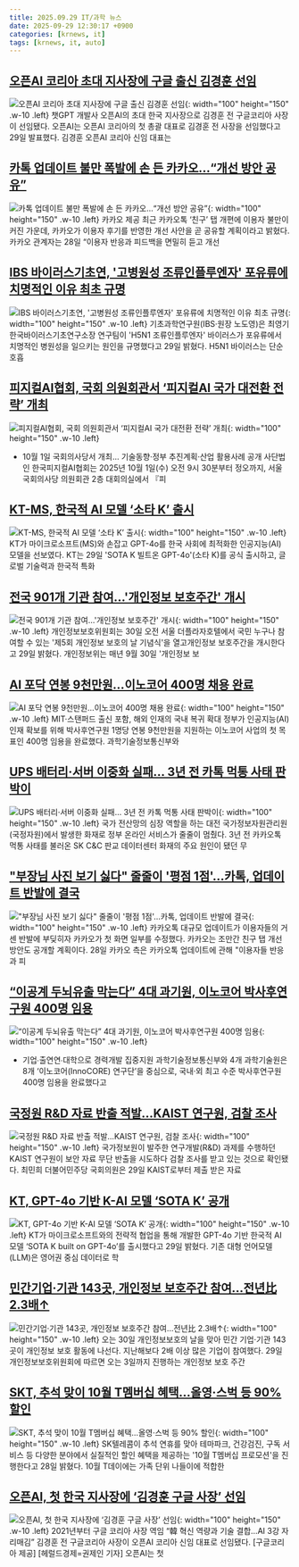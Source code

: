 ```yaml
---
title: 2025.09.29 IT/과학 뉴스
date: 2025-09-29 12:30:17 +0900
categories: [krnews, it]
tags: [krnews, it, auto]
---
```

## [오픈AI 코리아 초대 지사장에 구글 출신 김경훈 선임](https://n.news.naver.com/mnews/article/138/0002206083)

![오픈AI 코리아 초대 지사장에 구글 출신 김경훈 선임](https://mimgnews.pstatic.net/image/origin/138/2025/09/29/2206083.jpg?type=nf220_150){: width="100" height="150" .w-10 .left}
챗GPT 개발사 오픈AI의 초대 한국 지사장으로 김경훈 전 구글코리아 사장이 선임됐다. 오픈AI는 오픈AI 코리아의 첫 총괄 대표로 김경훈 전 사장을 선임했다고 29일 발표했다. 김경훈 오픈AI 코리아 신임 대표는

## [카톡 업데이트 불만 폭발에 손 든 카카오…“개선 방안 공유”](https://n.news.naver.com/mnews/article/021/0002739773)

![카톡 업데이트 불만 폭발에 손 든 카카오…“개선 방안 공유”](https://mimgnews.pstatic.net/image/origin/021/2025/09/28/2739773.jpg?type=nf220_150){: width="100" height="150" .w-10 .left}
카카오 제공 최근 카카오톡 ‘친구’ 탭 개편에 이용자 불만이 커진 가운데, 카카오가 이용자 후기를 반영한 개선 사안을 곧 공유할 계획이라고 밝혔다. 카카오 관계자는 28일 “이용자 반응과 피드백을 면밀히 듣고 개선

## [IBS 바이러스기초연, '고병원성 조류인플루엔자' 포유류에 치명적인 이유 최초 규명](https://n.news.naver.com/mnews/article/030/0003355459)

![IBS 바이러스기초연, '고병원성 조류인플루엔자' 포유류에 치명적인 이유 최초 규명](https://mimgnews.pstatic.net/image/origin/030/2025/09/29/3355459.jpg?type=nf220_150){: width="100" height="150" .w-10 .left}
기초과학연구원(IBS·원장 노도영)은 최영기 한국바이러스기초연구소장 연구팀이 'H5N1 조류인플루엔자' 바이러스가 포유류에서 치명적인 병원성을 일으키는 원인을 규명했다고 29일 밝혔다. H5N1 바이러스는 단순 호흡

## [피지컬AI협회, 국회 의원회관서 ‘피지컬AI 국가 대전환 전략’ 개최](https://n.news.naver.com/mnews/article/081/0003578689)

![피지컬AI협회, 국회 의원회관서 ‘피지컬AI 국가 대전환 전략’ 개최](https://mimgnews.pstatic.net/image/origin/081/2025/09/29/3578689.jpg?type=nf220_150){: width="100" height="150" .w-10 .left}
- 10월 1일 국회의사당서 개최… 기술동향·정부 추진계획·산업 활용사례 공개 사단법인 한국피지컬AI협회는 2025년 10월 1일(수) 오전 9시 30분부터 정오까지, 서울 국회의사당 의원회관 2층 대회의실에서 『피

## [KT-MS, 한국적 AI 모델 ‘소타 K’ 출시](https://n.news.naver.com/mnews/article/277/0005659051)

![KT-MS, 한국적 AI 모델 ‘소타 K’ 출시](https://mimgnews.pstatic.net/image/origin/277/2025/09/29/5659051.jpg?type=nf220_150){: width="100" height="150" .w-10 .left}
KT가 마이크로소프트(MS)와 손잡고 GPT-4o를 한국 사회에 최적화한 인공지능(AI) 모델을 선보였다. KT는 29일 'SOTA K 빌트온 GPT-4o'(소타 K)를 공식 출시하고, 글로벌 기술력과 한국적 특화

## [전국 901개 기관 참여…'개인정보 보호주간' 개시](https://n.news.naver.com/mnews/article/001/0015655546)

![전국 901개 기관 참여…'개인정보 보호주간' 개시](https://mimgnews.pstatic.net/image/origin/001/2025/09/29/15655546.jpg?type=nf220_150){: width="100" height="150" .w-10 .left}
개인정보보호위원회는 30일 오전 서울 더플라자호텔에서 국민 누구나 참여할 수 있는 '제5회 개인정보 보호의 날 기념식'을 열고개인정보 보호주간을 개시한다고 29일 밝혔다. 개인정보위는 매년 9월 30일 '개인정보 보

## [AI 포닥 연봉 9천만원…이노코어 400명 채용 완료](https://n.news.naver.com/mnews/article/001/0015655532)

![AI 포닥 연봉 9천만원…이노코어 400명 채용 완료](https://mimgnews.pstatic.net/image/origin/001/2025/09/29/15655532.jpg?type=nf220_150){: width="100" height="150" .w-10 .left}
MIT·스탠퍼드 출신 포함, 해외 인재의 국내 복귀 확대 정부가 인공지능(AI) 인재 확보를 위해 박사후연구원 1명당 연봉 9천만원을 지원하는 이노코어 사업의 첫 목표인 400명 임용을 완료했다. 과학기술정보통신부와

## [UPS 배터리·서버 이중화 실패… 3년 전 카톡 먹통 사태 판박이](https://n.news.naver.com/mnews/article/005/0001805192)

![UPS 배터리·서버 이중화 실패… 3년 전 카톡 먹통 사태 판박이](https://mimgnews.pstatic.net/image/origin/005/2025/09/29/1805192.jpg?type=nf220_150){: width="100" height="150" .w-10 .left}
국가 전산망의 심장 역할을 하는 대전 국가정보자원관리원(국정자원)에서 발생한 화재로 정부 온라인 서비스가 줄줄이 멈췄다. 3년 전 카카오톡 먹통 사태를 불러온 SK C&C 판교 데이터센터 화재의 주요 원인이 됐던 무

## ["부장님 사진 보기 싫다" 줄줄이 '평점 1점'…카톡, 업데이트 반발에 결국](https://n.news.naver.com/mnews/article/008/0005257032)

!["부장님 사진 보기 싫다" 줄줄이 '평점 1점'…카톡, 업데이트 반발에 결국](https://mimgnews.pstatic.net/image/origin/008/2025/09/28/5257032.jpg?type=nf220_150){: width="100" height="150" .w-10 .left}
카카오톡 대규모 업데이트가 이용자들의 거센 반발에 부딪히자 카카오가 첫 화면 일부를 수정했다. 카카오는 조만간 친구 탭 개선 방안도 공개할 계획이다. 28일 카카오 측은 카카오톡 업데이트에 관해 "이용자들 반응과 피

## [“이공계 두뇌유출 막는다” 4대 과기원, 이노코어 박사후연구원 400명 임용](https://n.news.naver.com/mnews/article/016/0002536485)

![“이공계 두뇌유출 막는다” 4대 과기원, 이노코어 박사후연구원 400명 임용](https://mimgnews.pstatic.net/image/origin/016/2025/09/29/2536485.jpg?type=nf220_150){: width="100" height="150" .w-10 .left}
- 기업∙출연연∙대학으로 경력개발 집중지원 과학기술정보통신부와 4개 과학기술원은 8개 ‘이노코어(InnoCORE) 연구단’을 중심으로, 국내·외 최고 수준 박사후연구원 400명 임용을 완료했다고

## [국정원 R&D 자료 반출 적발…KAIST 연구원, 검찰 조사](https://n.news.naver.com/mnews/article/011/0004538748)

![국정원 R&D 자료 반출 적발…KAIST 연구원, 검찰 조사](https://mimgnews.pstatic.net/image/origin/011/2025/09/29/4538748.jpg?type=nf220_150){: width="100" height="150" .w-10 .left}
국가정보원이 발주한 연구개발(R&D) 과제를 수행하던 KAIST 연구원이 보안 자료 무단 반출을 시도하다 검찰 조사를 받고 있는 것으로 확인됐다. 최민희 더불어민주당 국회의원은 29일 KAIST로부터 제출 받은 자료

## [KT, GPT-4o 기반 K-AI 모델 ‘SOTA K’ 공개](https://n.news.naver.com/mnews/article/014/0005413519)

![KT, GPT-4o 기반 K-AI 모델 ‘SOTA K’ 공개](https://mimgnews.pstatic.net/image/origin/014/2025/09/29/5413519.jpg?type=nf220_150){: width="100" height="150" .w-10 .left}
KT가 마이크로소프트와의 전략적 협업을 통해 개발한 GPT-4o 기반 한국적 AI 모델 ‘SOTA K built on GPT-4o’를 출시했다고 29일 밝혔다. 기존 대형 언어모델(LLM)은 영어권 중심 데이터로 학

## [민간기업·기관 143곳, 개인정보 보호주간 참여…전년比 2.3배↑](https://n.news.naver.com/mnews/article/003/0013511968)

![민간기업·기관 143곳, 개인정보 보호주간 참여…전년比 2.3배↑](https://mimgnews.pstatic.net/image/origin/003/2025/09/29/13511968.jpg?type=nf220_150){: width="100" height="150" .w-10 .left}
오는 30일 개인정보보호의 날을 맞아 민간 기업·기관 143곳이 개인정보 보호 활동에 나선다. 지난해보다 2배 이상 많은 기업이 참여했다. 29일 개인정보보호위원회에 따르면 오는 3일까지 진행하는 개인정보 보호 주간

## [SKT, 추석 맞이 10월 T멤버십 혜택…올영·스벅 등 90% 할인](https://n.news.naver.com/mnews/article/008/0005257181)

![SKT, 추석 맞이 10월 T멤버십 혜택…올영·스벅 등 90% 할인](https://mimgnews.pstatic.net/image/origin/008/2025/09/29/5257181.jpg?type=nf220_150){: width="100" height="150" .w-10 .left}
SK텔레콤이 추석 연휴를 맞아 테마파크, 건강검진, 구독 서비스 등 다양한 분야에서 실질적인 할인 혜택을 제공하는 '10월 T멤버십 프로모션'을 진행한다고 28일 밝혔다. 10월 T데이에는 가족 단위 나들이에 적합한

## [오픈AI, 첫 한국 지사장에 ‘김경훈 구글 사장’ 선임](https://n.news.naver.com/mnews/article/016/0002536210)

![오픈AI, 첫 한국 지사장에 ‘김경훈 구글 사장’ 선임](https://mimgnews.pstatic.net/image/origin/016/2025/09/29/2536210.jpg?type=nf220_150){: width="100" height="150" .w-10 .left}
2021년부터 구글 코리아 사장 역임 “韓 혁신 역량과 기술 결합…AI 3강 자리매김” 김경훈 전 구글코리아 사장이 오픈AI 코리아 신임 대표로 선임됐다. [구글코리아 제공] [헤럴드경제=권제인 기자] 오픈AI는 첫

